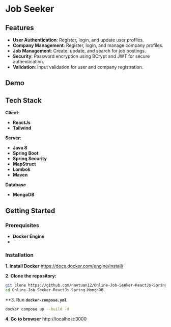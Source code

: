 
# Job Seeker




## Features

- **User Authentication**: Register, login, and update user profiles.
- **Company Management**: Register, login, and manage company profiles.
- **Job Management**: Create, update, and search for job postings.
- **Security**: Password encryption using BCrypt and JWT for secure authentication.
- **Validation**: Input validation for user and company registration.

## Demo



## Tech Stack

**Client:** 
- **ReactJs**
- **Tailwind**

**Server:**
- **Java 8**
- **Spring Boot**
- **Spring Security**
- **MapStruct**
- **Lombok**
- **Maven**

**Database**
- **MongoDB**


## Getting Started

### Prerequisites

- **Docker Engine**
- 
### Installation

**1. Install Docker**
https://docs.docker.com/engine/install/

**2. Clone the repository:**
```sh
git clone https://github.com/navtuan12/Online-Job-Seeker-ReactJs-Spring-MongoDB.git
cd Online-Job-Seeker-ReactJs-Spring-MongoDB
```

**3. Run **`docker-compose.yml`**
```sh
docker compose up --build -d
```

**4. Go to browser**
http://localhost:3000
